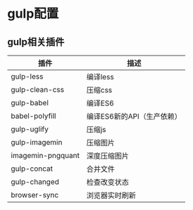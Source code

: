 # gulp配置
## gulp相关插件
|  插件   | 描述  |
|  ----  | ----  |
| gulp-less  | 编译less |
| gulp-clean-css  | 压缩css |
| gulp-babel  | 编译ES6 |
| babel-polyfill  | 编译ES6新的API（生产依赖） |
| gulp-uglify  | 压缩js |
| gulp-imagemin  | 压缩图片 |
| imagemin-pngquant  | 深度压缩图片 |
| gulp-concat  | 合并文件 |
| gulp-changed  | 检查改变状态 |
| browser-sync  | 浏览器实时刷新 |